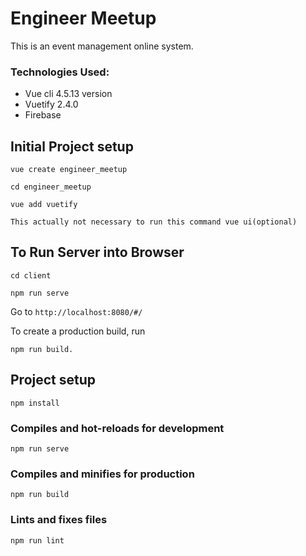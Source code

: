 # Engineer Meetup

This is an event management online system.


### Technologies Used:
* Vue cli 4.5.13 version
* Vuetify 2.4.0
* Firebase

## Initial Project setup
```
vue create engineer_meetup
```
```
cd engineer_meetup
```
```
vue add vuetify
```

```
This actually not necessary to run this command vue ui(optional)
```

## To Run Server into Browser
```
cd client
```

```
npm run serve
```
Go to ```http://localhost:8080/#/```

To create a production build, run
```
npm run build.
```

## Project setup
```
npm install
```

### Compiles and hot-reloads for development
```
npm run serve
```

### Compiles and minifies for production
```
npm run build
```

### Lints and fixes files
```
npm run lint
```